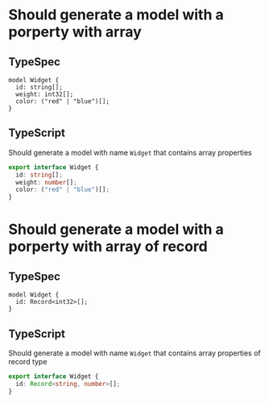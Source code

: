 # Should generate a model with a porperty with array

## TypeSpec

```tsp
model Widget {
  id: string[];
  weight: int32[];
  color: ("red" | "blue")[];
}
```

## TypeScript

Should generate a model with name `Widget` that contains array properties

```ts src/models/models.ts interface Widget
export interface Widget {
  id: string[];
  weight: number[];
  color: ("red" | "blue")[];
}
```

# Should generate a model with a porperty with array of record

## TypeSpec

```tsp
model Widget {
  id: Record<int32>[];
}
```

## TypeScript

Should generate a model with name `Widget` that contains array properties of record type

```ts src/models/models.ts interface Widget
export interface Widget {
  id: Record<string, number>[];
}
```
